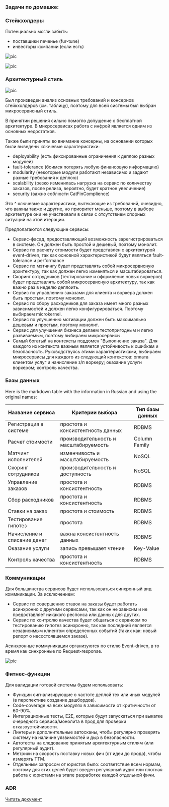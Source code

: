 ### Задачи по домашке:

### Стейкхолдеры

Потенциально могли забыть:
- поставщики печенье (fur-tune)
- инвесторы компании (если есть)

![pic](stakeholders.png)

![pic](concerns.png)

### Архитектурный стиль

![pic](arch-style.png)

Был произведен анализ основных требований и консернов стейкхолдеров (см. таблицу), поэтому для всей системы был выбран микросервисный стиль. 

В принятии решения сильно помогло допущение о бесплатной архитектуре. В микросервисах работа с инфрой является одним из основных недостатков. 

Также были приняты во внимание консерны, на основании которых были выведены ключевые характеристики:
- deployability (есть фиксированные ограничения к деплою разных модулей)
- fault-tolerance (боимся потерять любую финансовую информацию)
- modularity (некоторые модули работают независимо и задают разные требования к деплою)
- scalability (резко изменилась нагрузка на сервис по количеству заказов, после релиза, вероятно, будет кратное увеличение)
- security (важно соблюсти CatFinComplience)

Это ^ ключевые характеристики, вытекающие из требований, очевидно, что важны также и другие, но приоритет меньше, поэтому в выборе архитектуре они не участвовали в связи с отсутствием спорных ситуаций на этой итерации. 

Предполагаются следующие сервисы:
- Сервис-фасад, предоставляющий возможность зарегистрироваться в системе. Он должен быть простой и дешевый, поэтому монолит. 
- Сервис по расчету стоимости будет представлен с архитектурой event-driven, так как основной характеристикой будут являться fault-tolerance и performance
- Сервис по мэтчингу будет представлять собой микросервисную архитектуру, так как должен легко изменяться и масштабироваться. 
- Скоринг сотрудников (тестирование и оформление новых воркеров) будет представлять собой микросервисную архитектуру, так как важно раз в неделю деплоить.
- Сервис по управлению заказами для клиента и воркера должен быть простым, поэтому монолит. 
- Сервис по сбору расходников для заказа имеет много разных зависимостей и должен легко конфигурироваться. Поэтому выбираем microkernel.
- Сервис по улучшению мотивации должен быть максимально дешевым и простым, поэтому монолит. 
- Сервис для улучшения бизнеса делаем тестопригодным и легко развиваемым, поэтому выбираем микросервисы. 
- Самый богатый на контексты поддомен "Выполнение заказа". Для каждого из контекста важным является устойчивость к ошибкам и безопасность. Руководствуясь этими характеристиками, выбираем микросервисы для каждого из следующий контекстов: оплата клиентом услуг и начисление з/п воркеру; оказание услуги воркером; контроль качества. 

### Базы данных

Here is the markdown table with the information in Russian and using the original names:

|Название сервиса|Критерии выбора|Тип базы данных|
|---|---|---|
|Регистрация в системе|простота и консистентность данных|RDBMS|
|Расчет стоимости|производительность и масштабируемость|Column Family|
|Мэтчинг исполнителей|изменчивость и масштабируемость|NoSQL|
|Скоринг сотрудников|производительность и доступность|NoSQL|
|Управление заказов|простота и консистентность|RDBMS|
|Сбор расходников|простота и консистентность|RDBMS|
|Ставки на заказ|простота и стоимость|RDBMS|
|Тестирование гипотез|простота|RDBMS|
|Начисление и списание денег|важна консистентность данных|RDBMS|
|Оказание услуги|запись превышает чтение|Key-Value|
|Контроль качества|простота и консистентность|RDBMS|

### Коммуникации

Для большинства сервисов будет использоваться синхронный вид коммникации. За исключением:
- Сервис по совершению ставок на заказы будет работать асинхронно с другими сервисами, так как он не зависим и не предоставляет никакого респонса или данных для других.
- Сервис по контролю качества будет общаться с сервисом по тестированию гипотез асинхронно, так как последний является независимым клиентом определенных событий (таких как: новый репорт о несостоявшемся заказе).  

Асинхронные коммуникации организуются по стилю Event-driven, в то время как синхронные по Request-response. 

![pic](services.png)

### Фитнес-функции

Для валидации готовой системы будем использовать:

- Функции сигнализирующие о частоте деплой тех или иных модулей (в перспективе создание дашбордов).
- Code-coverage на всех модулях в зависимости от критичности от 60-90%.
- Интеграционные тесты, E2E, которые будут запускаться при выкатке очередного сервиса/монолита в прод для проверки отказоустойчивости.
- Линтеры и дополнительные автосканы, чтобы регулярно проверять систему на наличие уязвимостей и дыр в безопасности.
- Автотесты на следование принятым архитектурным стилям (или регулярный аудит).
- Метрики на скорость поставку новых фич (от идеи до прода), чтобы измерять TTM.
- Отдельным запросом от юристов было: соответствие всем нормам, поэтому для этих целей будет введен регулярный аудит или плотная работа с юристами на этапе разработке каждой отдельной фичи.

### ADR

[Читать документ](ADR-001.md)